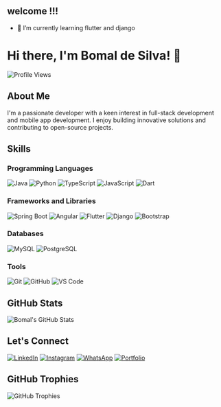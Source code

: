## welcome !!!

<!--
**bomaldesilva/bomaldesilva** is a ✨ _special_ ✨ repository because its `README.md` (this file) appears on your GitHub profile.

Here are some ideas to get you started:

- 🔭 I’m currently working on ...
- 🌱 I’m currently learning ...
- 👯 I’m looking to collaborate on ...
- 🤔 I’m looking for help with ...
- 💬 Ask me about ...
- 📫 How to reach me: ...
- 😄 Pronouns: ...
- ⚡ Fun fact: ...
-->
- 🌱 I’m currently learning flutter and django
  
# Hi there, I'm Bomal de Silva! 👋

![Profile Views](https://komarev.com/ghpvc/?username=bomaldesilva&color=blue)

## About Me

I'm a passionate developer with a keen interest in full-stack development and mobile app development. I enjoy building innovative solutions and contributing to open-source projects.

## Skills

### Programming Languages
![Java](https://img.shields.io/badge/Java-007396?style=for-the-badge&logo=java&logoColor=white)
![Python](https://img.shields.io/badge/Python-3776AB?style=for-the-badge&logo=python&logoColor=white)
![TypeScript](https://img.shields.io/badge/TypeScript-3178C6?style=for-the-badge&logo=typescript&logoColor=white)
![JavaScript](https://img.shields.io/badge/JavaScript-F7DF1E?style=for-the-badge&logo=javascript&logoColor=black)
![Dart](https://img.shields.io/badge/Dart-0175C2?style=for-the-badge&logo=dart&logoColor=white)

### Frameworks and Libraries
![Spring Boot](https://img.shields.io/badge/Spring%20Boot-6DB33F?style=for-the-badge&logo=spring&logoColor=white)
![Angular](https://img.shields.io/badge/Angular-DD0031?style=for-the-badge&logo=angular&logoColor=white)
![Flutter](https://img.shields.io/badge/Flutter-02569B?style=for-the-badge&logo=flutter&logoColor=white)
![Django](https://img.shields.io/badge/Django-092E20?style=for-the-badge&logo=django&logoColor=white)
![Bootstrap](https://img.shields.io/badge/Bootstrap-7952B3?style=for-the-badge&logo=bootstrap&logoColor=white)


### Databases
![MySQL](https://img.shields.io/badge/MySQL-4479A1?style=for-the-badge&logo=mysql&logoColor=white)
![PostgreSQL](https://img.shields.io/badge/PostgreSQL-4169E1?style=for-the-badge&logo=postgresql&logoColor=white)

### Tools
![Git](https://img.shields.io/badge/Git-F05032?style=for-the-badge&logo=git&logoColor=white)
![GitHub](https://img.shields.io/badge/GitHub-181717?style=for-the-badge&logo=github&logoColor=white)
![VS Code](https://img.shields.io/badge/VS%20Code-007ACC?style=for-the-badge&logo=visual-studio-code&logoColor=white)


## GitHub Stats

![Bomal's GitHub Stats](https://github-readme-stats.vercel.app/api?username=bomaldesilva&show_icons=true&theme=radical)

## Let's Connect

[![LinkedIn](https://img.shields.io/badge/LinkedIn-0A66C2?style=for-the-badge&logo=linkedin&logoColor=white)]([https://www.linkedin.com/in/bomaldesilva](https://www.linkedin.com/in/bomal-de-silva-419a4630b))
[![Instagram](https://img.shields.io/badge/Instagram-E4405F?style=for-the-badge&logo=instagram&logoColor=white)]([https://www.instagram.com/yourusername](https://www.instagram.com/bds_78/?igsh=ejRlcGRzdXU3eTlq#))
[![WhatsApp](https://img.shields.io/badge/WhatsApp-25D366?style=for-the-badge&logo=whatsapp&logoColor=white)]([https://wa.me/yourphonenumber](https://api.whatsapp.com/qr/MBRKMWH5HLSKD1?autoload=1&app_absent=0))
[![Portfolio](https://img.shields.io/badge/Portfolio-000000?style=for-the-badge&logo=About.me&logoColor=white)]([https://bomaldesilva.github.io](https://bomaldesilva.github.io/Portfolio-1.0/))

## GitHub Trophies

![GitHub Trophies](https://github-profile-trophy.vercel.app/?username=bomaldesilva&theme=dark)






